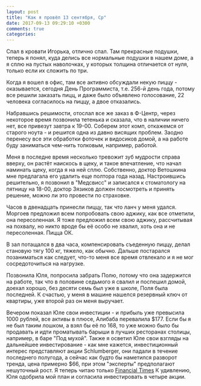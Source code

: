 ```yaml
---
layout: post
title: "Как я провёл 13 сентября, Ср"
date: 2017-09-13 09:29:10 +0300
comments: true
categories: 
---
```

Спал в кровати Игорька, отлично спал. Там прекрасные подушки, теперь я понял, куда делись все нормальные подушки в нашем доме, а я сплю на пустых наволочках, у которых толщина отличается от нуля, только если их сложить по три.

Когда я вошел в офис, там все активно обсуждали некую пиццу - оказывается, сегодня День Программиста, т.е. 256-й день года, потому все решили заказать пицц, и даже было объявлено голосование, 22 человека согласилось на пиццу, а двое отказались.

Набравшись решимости, отослал все же заказ в Ф-Центр, через некоторое время позвонила тетенька и сказала, что в наличии ничего нет, все привезут завтра к 19-00. Соберем этот комп, откажемся от старого ноута - и решится одна из давно висящих проблем. Заодно перенесу все эти обработки фоточек и видосиков домой, а на работе буду заниматься чем-нить толковым, например, работой.

Меня в последне время несколько тревожит зуб мудрости справа вверху, он растёт наискось в щеку, и такое впечатление, что начал наминать щеку, когда я на ней сплю. Собственно, доктор Ветошкина мне предлагала его удалить еще полтора года назад. Настроившись решительно, я позвонил в "Медсвисс" и записался к стоматологу на пятницу на 18-00, доктор Зязиков должен посмотреть и принять решение, можно ли это провести по страховке.

Часов в двенадцать принесли пиццу, так что ланч у меня удался. Моргоев предложил всем попробовать свою аджику, как все отметили, она пересоленная. Я тоже предложил всем свою аджику, рассчитывая на похвалу, но никто вроде бы её особо не хвалил, хоть она и не пересоленная. Пицца ОК.

В зал потащался в два часа, компенсировать съеденную пиццу, делал становую тягу 100 кг, тяжело, как обычно. Дальше постарался позаниматься как следует, что-то меня все время отвлекало и я не мог сосредоточиться на нагрузке.

Позвонила Юля, попросила забрать Полю, потому что она задержится на работе, так что в половине седьмого я свалил и поспешил домой, доехал хорошо, без десяти семь был уже в школе, Поля была последней. К счастью, у меня в машине нашелся резервный ключ от квартиры, уже второй раз он меня выручает.

Вечером показал Юле свои инвестиции - и прибыль уже превысила 1000 рублей, все активы в плюсе, Алибаба перевалила $177. Если бы я не был таким лошком, а взял бы её по 168, то уже можно было бы продавать и идти проматывать барыши в лучших ресторанах столицы, например, в баре "Под мухой". Также я осветил Юле свои взгляды на дальнейшее инвестирование - как мне кажется, инвестиционный интерес представляют акции Schlumberger, они падали в течение последнего полугода, а сейчас как будто бы наметился разворот тренда, цена примерно $66, при этом "эксперты" предполагают нешуточный рост. Я теперь читаю только [Financial Times](markets.ft.com) К удивлению, Юля одобрила мой план и согласила инвестировать в четыре акции. 